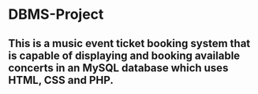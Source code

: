 # DBMS-Project
## This is a music event ticket booking system that is capable of displaying and booking available concerts in an MySQL database which uses HTML, CSS and PHP. 


